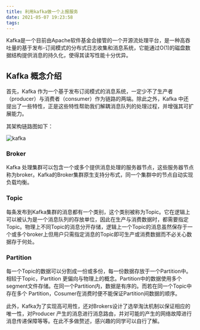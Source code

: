 ```yaml
---
title: 利用kafka做一个上报服务
date: 2021-05-07 19:23:58
tags:
---
```


Kafka是一个目前由Apache软件基金会接管的一个开源流处理平台，是一种高吞吐量的基于发布-订阅模式的分布式日志收集和消息系统，它能通过O(1)的磁盘数据结构提供消息的持久化，使得其读写性能十分优异。

## Kafka 概念介绍

首先，Kafka 作为一个基于发布订阅模式的消息系统，一定少不了生产者（producer）与消费者（consumer）作为链路的两端。除此之外，Kafka 中还提出了一些特性，正是这些特性帮助我们解耦消息队列的处理过程，并增强其可扩展能力。

其架构链路图如下：

![kafka](https://zakum-1252497671.cos.ap-guangzhou.myqcloud.com/kafka20210513113211.png)

### Broker

Kafka 处理集群可以包含一个或多个提供消息处理的服务器节点，这些服务器节点称为broker。Kafka的Broker集群原生支持分布式，同一个集群中的节点自动实现负载均衡。

### Topic

每条发布到Kafka集群的消息都有一个类别，这个类别被称为Topic。它在逻辑上可以被认为是一个消息队列的存放单位，因此在生产与消费数据时，都需要指定Topic。物理上不同Topic的消息分开存储，逻辑上一个Topic的消息虽然保存于一个或多个broker上但用户只需指定消息的Topic即可生产或消费数据而不必关心数据存于何处。

### Partition

每一个Topic的数据可以分割成一份或多份，每一份数据存放于一个Partition中。相较于Topic，Partition 更偏向与物理上的概念。Partition中的数据使用多个 segment文件存储。在同一个Partition内，数据是有序的。而若在同一个Topic中存在多个 Partition，Cosumer在消费时便不能保证Partition间数据的顺序。

此外，Kafka为了实现高可用性，还对Brokers设计了选举淘汰机制以保证相应的唯一性，对Producer 产生的消息进行消息路由，并对可能的产生的网络故障进行消息传递保障等等。在此不多做赘述，感兴趣的同学可以自行了解。
